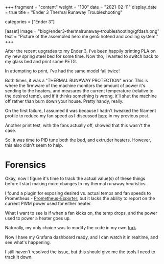 +++
fragment = "content"
weight = "100"
date = "2021-02-11"
display_date = true
title = "Ender 3 Thermal Runaway Troubleshooting"

categories = ["Ender 3"]

[asset]
 image = "blog/ender3-thermalrunaway-troubleshooting/gfdash.png"
 text = "Picture of the assembled hero me gen5 hotend and cooling system."
+++

After the recent upgrades to my Ender 3, I've been happily printing PLA on my new spring steel bed for some time. Now tho, I wanted to switch back to my glass bed and print some PETG.

In attempting to print, I've had the same model fail twice!

Both times, it was a "THERMAL RUNAWAY PROTECTION" error. This is where the firmware of the machine monitors the amount of power it's sending to the heaters, and measures the current temperature (relative to the desired temp), and if it thinks something is wrong, it'll shut the machine off rather than burn down your house. Pretty handy, really.

On the first failure, I assumed it was because I hadn't tweaked the filament profile to reduce my fan speed as I discussed [here](https://blog.ryangeyer.me/blog/ender3-electronics-firmware-tuning/#slicer) in my previous post.

Another print test, with the fans actually off, showed that this wasn't the case.

So, it was time to PID tune both the bed, and extruder heaters. However, this also didn't seem to help.

# Forensics

Okay, now I figure it's time to track the actual value(s) of these things before I start making more changes to my thermal runaway heuristics.

I found a plugin for exposing desired vs. actual temps and fan speeds to Prometheus - [Prometheus-Exporter](https://github.com/tg44/OctoPrint-Prometheus-Exporter), but it lacks the ability to report on the current PWM power used for either heater.

What I want to see is if when a fan kicks on, the temp drops, and the power used to power a heater goes up.

Naturally, my only choice was to modify the code in my own [fork](https://github.com/rgeyer/OctoPrint-Prometheus-Exporter/tree/temp_pwr).

Now I have my Grafana dashboard ready, and I can watch it in realtime, and see what's happening.

I still haven't resolved the issue, but this should give me the tools I need to track it down.
